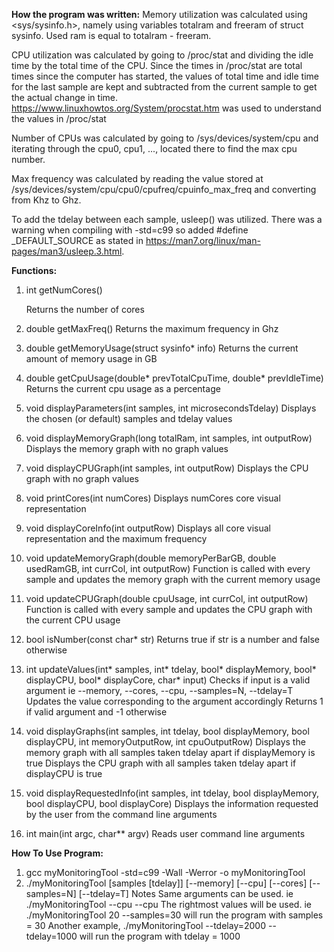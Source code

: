 __How the program was written:__
Memory utilization was calculated using <sys/sysinfo.h>, namely using variables totalram and freeram of struct sysinfo.
Used ram is equal to totalram - freeram. 

CPU utilization was calculated by going to /proc/stat and dividing the idle time by the total time of the CPU.
Since the times in /proc/stat are total times since the computer has started, the values of total time and idle time
for the last sample are kept and subtracted from the current sample to get the actual change in time.
https://www.linuxhowtos.org/System/procstat.htm was used to understand the values in /proc/stat

Number of CPUs was calculated by going to /sys/devices/system/cpu and iterating through the cpu0, cpu1, ..., 
located there to find the max cpu number.

Max frequency was calculated by reading the value stored at
/sys/devices/system/cpu/cpu0/cpufreq/cpuinfo_max_freq and converting from Khz to Ghz.

To add the tdelay between each sample, usleep() was utilized.
There was a warning when compiling with -std=c99 so added #define _DEFAULT_SOURCE
as stated in https://man7.org/linux/man-pages/man3/usleep.3.html.

__Functions:__
1. int getNumCores()

   Returns the number of cores
3. double getMaxFreq()
   Returns the maximum frequency in Ghz
4. double getMemoryUsage(struct sysinfo* info)
   Returns the current amount of memory usage in GB
5. double getCpuUsage(double* prevTotalCpuTime, double* prevIdleTime)
   Returns the current cpu usage as a percentage
6. void displayParameters(int samples, int microsecondsTdelay)
   Displays the chosen (or default) samples and tdelay values
7. void displayMemoryGraph(long totalRam, int samples, int outputRow)
   Displays the memory graph with no graph values
8. void displayCPUGraph(int samples, int outputRow)
   Displays the CPU graph with no graph values
9. void printCores(int numCores)
   Displays numCores core visual representation
10. void displayCoreInfo(int outputRow)
   Displays all core visual representation and the maximum frequency
11. void updateMemoryGraph(double memoryPerBarGB, double usedRamGB, int currCol, int outputRow)
   Function is called with every sample and updates the memory graph with the current memory usage
12. void updateCPUGraph(double cpuUsage, int currCol, int outputRow)
   Function is called with every sample and updates the CPU graph with the current CPU usage
13. bool isNumber(const char* str)
   Returns true if str is a number and false otherwise
14. int updateValues(int* samples, int* tdelay, bool* displayMemory, bool* displayCPU, bool* displayCore, char* input)
   Checks if input is a valid argument ie --memory, --cores, --cpu, --samples=N, --tdelay=T
   Updates the value corresponding to the argument accordingly
   Returns 1 if valid argument and -1 otherwise
15. void displayGraphs(int samples, int tdelay, bool displayMemory, bool displayCPU, int memoryOutputRow, int cpuOutputRow)
   Displays the memory graph with all samples taken tdelay apart if displayMemory is true
   Displays the CPU graph with all samples taken tdelay apart if displayCPU is true
16. void displayRequestedInfo(int samples, int tdelay, bool displayMemory, bool displayCPU, bool displayCore)
   Displays the information requested by the user from the command line arguments
17. int main(int argc, char** argv)
   Reads user command line arguments 



__How To Use Program:__
1. gcc myMonitoringTool -std=c99 -Wall -Werror -o myMonitoringTool
2. ./myMonitoringTool  [samples [tdelay]] [--memory] [--cpu] [--cores] [--samples=N] [--tdelay=T]
Notes
Same arguments can be used. ie ./myMonitoringTool --cpu --cpu
The rightmost values will be used. ie ./myMonitoringTool 20 --samples=30 will run the program with samples = 30
Another example, ./myMonitoringTool --tdelay=2000 --tdelay=1000 will run the program with tdelay = 1000

